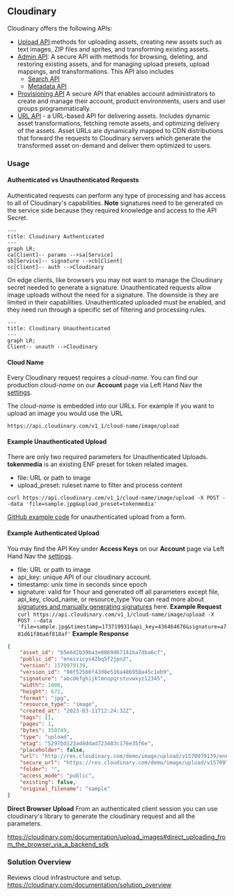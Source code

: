 ## Cloudinary

Cloudinary offers the following APIs:

-   [Upload API](https://cloudinary.com/documentation/upload_images):methods for uploading assets, creating new assets such as text images, ZIP files and sprites, and transforming existing assets.
-   [Admin API](https://cloudinary.com/documentation/admin_api): A secure API with methods for browsing, deleting, and restoring existing assets, and for managing upload presets, upload mappings, and transformations. This API also includes
    -   [Search API](https://cloudinary.com/documentation/search_api)
    -   [Metadata API](https://cloudinary.com/documentation/metadata_api)
-   [Provisioning API](https://cloudinary.com/documentation/provisioning_api) A secure API that enables account administrators to create and manage their account, product environments, users and user groups programmatically.
-   [URL API](https://cloudinary.com/documentation/image_transformations) - a URL-based API for delivering assets. Includes dynamic asset transformations, fetching remote assets, and optimizing delivery of the assets. Asset URLs are dynamically mapped to CDN distributions that forward the requests to Cloudinary servers which generate the transformed asset on-demand and deliver them optimized to users.

### Usage

#### Authenticated vs Unauthenticated Requests

Authenticated requests can perform any type of processing and has access to all of Cloudinary's capabilities. **Note** signatures need to be generated on the service side because they required knowledge and access to the API Secret.

```mermaid
---
title: Cloudinary Authenticated
---
graph LR;
ca[Client]-- params -->sa[Service]
sb[Service]-- signature -->cb[Client]
cc[Client]-- auth -->Cloudinary
```

On edge clients, like browsers you may not want to manage the Cloudinary secret needed to generate a signature. Unauthenticated requests allow image uploads without the need for a signature. The downside is they are limited in their capabilities. Unauthenticated uploaded must be enabled, and they need run through a specific set of filtering and processing rules.

```mermaid
---
title: Cloudinary Unauthenticated
---
graph LR;
Client-- unauth -->Cloudinary
```

#### Cloud Name

Every Cloudinary request requires a _cloud-name_. You can find our production _cloud-name_ on our **Account** page via Left Hand Nav the [settings](https://console.cloudinary.com/settings/).

The _cloud-name_ is embedded into our URLs. For example if you want to upload an image you would use the URL

`https://api.cloudinary.com/v1_1/cloud-name/image/upload`

#### Example Unauthenticated Upload

There are only two required parameters for Unauthenticated Uploads. **tokenmedia** is an existing ENF preset for token related images.

-   file: URL or path to image
-   upload_preset: ruleset name to filter and process content

`curl https://api.cloudinary.com/v1_1/cloud-name/image/upload -X POST --data 'file=sample.jpg&upload_preset=tokenmedia'`

[GitHub example code](https://github.com/cloudinary-devs/cld-form-unsigned-upload) for unauthenticated upload from a form.

#### Example Authenticated Upload

You may find the API Key under **Access Keys** on our **Account** page via Left Hand Nav the [settings](https://console.cloudinary.com/settings/).

-   file: URL or path to image
-   api_key: unique API of our cloudinary account.
-   timestamp: unix time in seconds since epoch
-   signature: valid for 1 hour and generated off all parameters except file, api_key, cloud_name, or resource_type
    You can read more about [signatures and manually generating signatures](https://cloudinary.com/documentation/upload_images#generating_authentication_signatures) here.
    **Example Request**
    `curl https://api.cloudinary.com/v1_1/cloud-name/image/upload -X POST --data 'file=sample.jpg&timestamp=173719931&api_key=436464676&signature=a781d61f86a6f818af'`
    **Example Response**

```json
{
    "asset_id": "b5e6d2b39ba3e0869d67141ba7dba6cf",
    "public_id": "eneivicys42bq5f2jpn2",
    "version": 1570979139,
    "version_id": "98f52566f43d8e516a486958a45c1eb9",
    "signature": "abcdefghijklmnopqrstuvwxyz12345",
    "width": 1000,
    "height": 672,
    "format": "jpg",
    "resource_type": "image",
    "created_at": "2023-03-11T12:24:32Z",
    "tags": [],
    "pages": 1,
    "bytes": 350749,
    "type": "upload",
    "etag": "5297bd123ad4ddad723483c176e35f6e",
    "placeholder": false,
    "url": "http://res.cloudinary.com/demo/image/upload/v1570979139/eneivicys42bq5f2jpn2.jpg",
    "secure_url": "https://res.cloudinary.com/demo/image/upload/v1570979139/eneivicys42bq5f2jpn2.jpg",
    "folder": "",
    "access_mode": "public",
    "existing": false,
    "original_filename": "sample"
}
```

**Direct Browser Upload**
From an authenticated client session you can use cloudinary's library to generate the cloudinary request and all the parameters.

https://cloudinary.com/documentation/upload_images#direct_uploading_from_the_browser_via_a_backend_sdk

### Solution Overview

Reviews cloud infrastructure and setup.
https://cloudinary.com/documentation/solution_overview

###
